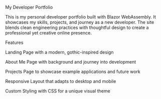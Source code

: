 My Developer Portfolio

This is my personal developer portfolio built with Blazor WebAssembly. It showcases my skills, projects, and journey as a new developer. The site blends clean engineering practices with thoughtful design to create a professional yet creative online presence.

Features

Landing Page with a modern, gothic-inspired design

About Me Page with background and journey into development

Projects Page to showcase example applications and future work

Responsive Layout that adapts to desktop and mobile

Custom Styling with CSS for a unique visual theme
